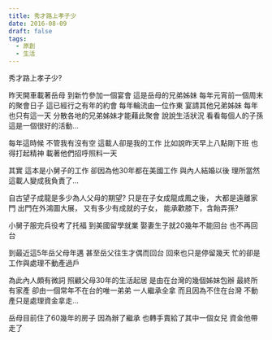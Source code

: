 ```yaml
---
title: 秀才路上孝子少
date: 2016-08-09
draft: false
tags:
  - 原創
  - 生活
---
```

秀才路上孝子少?

昨天開車載著岳母
到新竹參加一個宴會
這是岳母的兄弟姊妹
每年元宵前一個周末的聚會日子
這已經行之有年的約會
每年輪流由一位作東
宴請其他兄弟姊妹
每年也只有這一天
分散各地的兄弟姊妹才能藉此聚會
說說生活狀況
看看每個人的子孫
這是一個很好的活動...

每年這時候
不管我有沒有空
這載人卻是我的工作
比如說昨天早上八點剛下班
也得打起精神
載著他們招呼照料一天

其實
這本是小舅子的工作
卻因為他30年都在美國工作
與內人結婚以後
理所當然
這載人變成我負責了...

自古望子成龍是多少為人父母的期望?
只是在子女成龍成鳳之後，
大都是遠離家門
出門在外鴻圖大展，
又有多少有成就的子女，
能承歡膝下，含飴弄孫?

小舅子服完兵役考了托福
到美國留學就業
娶妻生子就20幾年不能回台
也不再回台

到最近這5年岳父母年邁
甚至岳父往生才偶而回台
回來也只是停留幾天
忙的卻是工作與處理不動產過戶

為此內人頗有微詞
照顧父母30年的生活起居
是由在台灣的幾個姊妹包辦
最終所有家產
卻由一個常年不在台的唯一弟弟
一人繼承全拿
而且因為不住在台灣
不動產只是處理資金拿走...

岳母目前住了60幾年的房子
因為辦了繼承
也轉手賣給了其中一個女兒
資金他帶走了